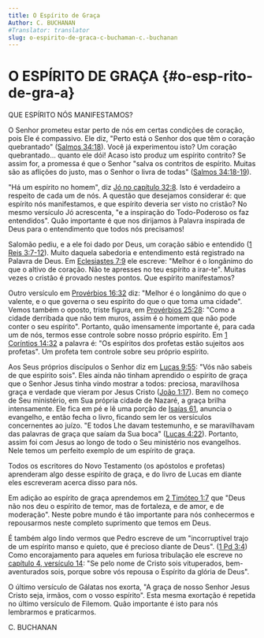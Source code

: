 ```yaml
---
title: O Espírito de Graça
Author: C. BUCHANAN
#Translator: translator
slug: o-espirito-de-graca-c-buchaman-c.-buchanan
---
```


# O ESPÍRITO DE GRAÇA {#o-esp-rito-de-gra-a}

QUE ESPÍRITO NÓS MANIFESTAMOS?

O Senhor prometeu estar perto de nós em certas condições de coração, pois Ele é compassivo. Ele diz, &quot;Perto está o Senhor dos que têm o coração quebrantado&quot; ([Salmos 34:18](http://mysword.info/b?r=Psa_34:18)). Você já experimentou isto? Um coração quebrantado... quanto ele dói! Acaso isto produz um espírito contrito? Se assim for, a promessa é que o Senhor &quot;salva os contritos de espírito. Muitas são as aflições do justo, mas o Senhor o livra de todas&quot; ([Salmos 34:18-19](http://mysword.info/b?r=Psa_34:18-19)).

&quot;Há um espírito no homem&quot;, diz [Jó no capítulo 32:8](http://mysword.info/b?r=Job_32:8). Isto é verdadeiro a respeito de cada um de nós. A questão que desejamos considerar é: que espírito nós manifestamos, e que espírito deveria ser visto no cristão? No mesmo versículo Jó acrescenta, &quot;e a inspiração do Todo-Poderoso os faz entendidos&quot;. Quão importante é que nos dirijamos à Palavra inspirada de Deus para o entendimento que todos nós precisamos!

Salomão pediu, e a ele foi dado por Deus, um coração sábio e entendido ([1 Reis 3:7-12](http://mysword.info/b?r=1Ki_3:7-12)). Muito daquela sabedoria e entendimento está registrado na Palavra de Deus. Em [Eclesiastes 7:9](http://mysword.info/b?r=Ecc_7:9) ele escreve: &quot;Melhor é o longânimo do que o altivo de coração. Não te apresses no teu espírito a irar-te&quot;. Muitas vezes o cristão é provado nestes pontos. Que espírito manifestamos?

Outro versículo em [Provérbios 16:32](http://mysword.info/b?r=Pro_16:32) diz: &quot;Melhor é o longânimo do que o valente, e o que governa o seu espírito do que o que toma uma cidade&quot;. Vemos também o oposto, triste figura, em [Provérbios 25:28](http://mysword.info/b?r=Pro_25:28): &quot;Como a cidade derribada que não tem muros, assim é o homem que não pode conter o seu espírito&quot;. Portanto, quão imensamente importante é, para cada um de nós, termos esse controle sobre nosso próprio espírito. Em [1 Coríntios 14:32](http://mysword.info/b?r=1Co_14:32) a palavra é: &quot;Os espíritos dos profetas estão sujeitos aos profetas&quot;. Um profeta tem controle sobre seu próprio espírito.

Aos Seus próprios discípulos o Senhor diz em [Lucas 9:55](http://mysword.info/b?r=Luk_9:55): &quot;Vós não sabeis de que espírito sois&quot;. Eles ainda não tinham aprendido o espírito de graça que o Senhor Jesus tinha vindo mostrar a todos: preciosa, maravilhosa graça e verdade que vieram por Jesus Cristo ([João 1:17](http://mysword.info/b?r=Joh_1:17)). Bem no começo de Seu ministério, em Sua própria cidade de Nazaré, a graça brilha intensamente. Ele fica em pé e lê uma porção de [Isaías 61](http://mysword.info/b?r=Isa_61), anuncia o evangelho, e então fecha o livro, ficando sem ler os versículos concernentes ao juízo. &quot;E todos Lhe davam testemunho, e se maravilhavam das palavras de graça que saíam da Sua boca&quot; ([Lucas 4:22](http://mysword.info/b?r=Luk_4:22)). Portanto, assim foi com Jesus ao longo de todo o Seu ministério nos evangelhos. Nele temos um perfeito exemplo de um espírito de graça.

Todos os escritores do Novo Testamento (os apóstolos e profetas) aprenderam algo desse espírito de graça, e do livro de Lucas em diante eles escreveram acerca disso para nós.

Em adição ao espírito de graça aprendemos em [2 Timóteo 1:7](http://mysword.info/b?r=2Ti_1:7) que &quot;Deus não nos deu o espírito de temor, mas de fortaleza, e de amor, e de moderação&quot;. Neste pobre mundo é tão importante para nós conhecermos e repousarmos neste completo suprimento que temos em Deus.

É também algo lindo vermos que Pedro escreve de um &quot;incorruptível trajo de um espírito manso e quieto, que é precioso diante de Deus&quot;. ([1 Pd 3:4](http://mysword.info/b?r=1Pe_3:4)) Como encorajamento para aqueles em furiosa tribulação ele escreve no [capítulo 4, versículo 14](http://mysword.info/b?r=1Pe_4:14): &quot;Se pelo nome de Cristo sois vituperados, bem-aventurados sois, porque sobre vós repousa o Espírito da glória de Deus&quot;.

O último versículo de Gálatas nos exorta, &quot;A graça de nosso Senhor Jesus Cristo seja, irmãos, com o vosso espírito&quot;. Esta mesma exortação é repetida no último versículo de Filemom. Quão importante é isto para nós lembrarmos e praticarmos.

C. BUCHANAN